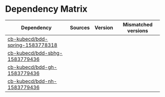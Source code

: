 # Dependency Matrix

Dependency | Sources | Version | Mismatched versions
---------- | ------- | ------- | -------------------
[cb-kubecd/bdd-spring-1583778318](https://github.com/cb-kubecd/bdd-spring-1583778318.git) |  | []() | 
[cb-kubecd/bdd-sbhg-1583779436](https://github.com/cb-kubecd/bdd-sbhg-1583779436.git) |  | []() | 
[cb-kubecd/bdd-gh-1583779436](https://github.com/cb-kubecd/bdd-gh-1583779436.git) |  | []() | 
[cb-kubecd/bdd-nh-1583779436](https://github.com/cb-kubecd/bdd-nh-1583779436.git) |  | []() | 

